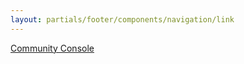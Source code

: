 ```yaml
---
layout: partials/footer/components/navigation/link
---
```


[Community Console](https://orbs.flipsidecrypto.com/)
